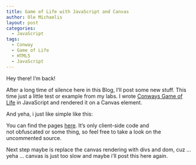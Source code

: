 ```yaml
---
title: Game of Life with JavaScript and Canvas
author: Ole Michaelis
layout: post
categories:
  - JavaScript
tags:
  - Conway
  - Game of Life
  - HTML5
  - JavaScript
---
```


Hey there! I’m back!

After a long time of silence here in this Blog, I’ll post some new stuff. This time just a little test or example from my labs. I wrote [Conways Game of Life][1] in JavaScript and rendered it on a Canvas element.

 [1]: http://en.wikipedia.org/wiki/Conway's_Game_of_Life

And yeha, i just like simple like this:



You can find the pages [here][2]. It’s only client-side code and not obfuscated or some thing, so feel free to take a look on the uncommented source.

 [2]: http://dl.dropbox.com/u/18537549/game-of-life/gol.html

Next step maybe is replace the canvas rendering with divs and dom, cuz … yeha … canvas is just too slow and maybe i’ll post this here again.

